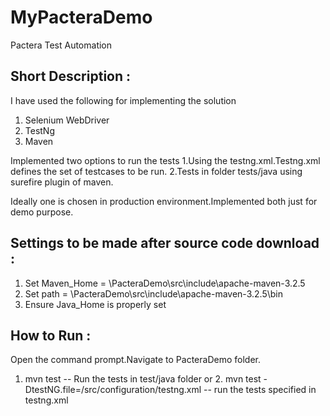 # MyPacteraDemo
Pactera Test Automation

Short Description :
-------------------
I have used the following for implementing the solution
1. Selenium WebDriver
2. TestNg
3. Maven

Implemented two options to run the tests 
1.Using the testng.xml.Testng.xml defines the set of testcases to be run.
2.Tests in folder tests/java using surefire plugin of maven.

Ideally one is chosen in production environment.Implemented both just for demo purpose.

Settings to be made after source code download :
------------------------------------------------
1. Set Maven_Home = <rootfolder>\PacteraDemo\src\include\apache-maven-3.2.5 
2. Set path = <rootfolder>\PacteraDemo\src\include\apache-maven-3.2.5\bin
3. Ensure Java_Home is properly set 

How to Run :  
----------
Open the command prompt.Navigate to PacteraDemo folder.

1. mvn test    -- Run the tests in test/java folder
or 2. mvn test -DtestNG.file=/src/configuration/testng.xml -- run the tests specified in testng.xml


